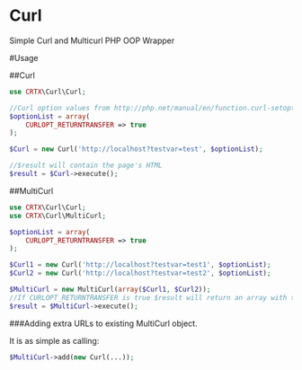 # Curl
Simple Curl and Multicurl PHP OOP Wrapper

#Usage

##Curl

```php
use CRTX\Curl\Curl;

//Curl option values from http://php.net/manual/en/function.curl-setopt.php
$optionList = array(
    CURLOPT_RETURNTRANSFER => true
);

$Curl = new Curl('http://localhost?testvar=test', $optionList);

//$result will contain the page's HTML
$result = $Curl->execute();
```

##MultiCurl

```php
use CRTX\Curl\Curl;
use CRTX\Curl\MultiCurl;

$optionList = array(
    CURLOPT_RETURNTRANSFER => true
);

$Curl1 = new Curl('http://localhost?testvar=test1', $optionList);
$Curl2 = new Curl('http://localhost?testvar=test2', $optionList);

$MultiCurl = new MultiCurl(array($Curl1, $Curl2));
//If CURLOPT_RETURNTRANSFER is true $result will return an array with the HTML of all the pages
$result = $MultiCurl->execute();

```

###Adding extra URLs to existing MultiCurl object.

It is as simple as calling:

```php
$MultiCurl->add(new Curl(...));
```
